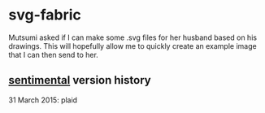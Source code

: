 # svg-fabric

Mutsumi asked if I can make some .svg files for her husband based on his drawings.  This will hopefully allow me to quickly create an example image that I can then send to her.

## [sentimental](http://sentimentalversioning.org/) version history

31 March 2015: plaid